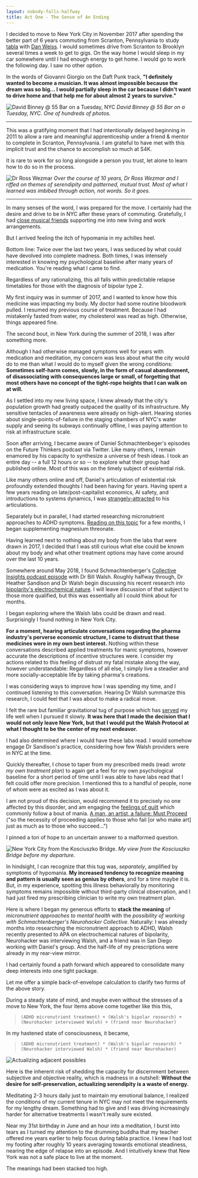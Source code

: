 ```yaml
---
layout: nobody-falls-halfway
title: Act One - The Sense of An Ending
---
```


I decided to move to New York City in November 2017 after spending the better part of 6 years commuting from Scranton, Pennsylvania to study [tabla](/tabla) with [Dan Weiss](http://www.danweiss.net). I would sometimes drive from Scranton to Brooklyn several times a week to get to gigs. On the way home I would sleep in my car somewhere until I had enough energy to get home. I would go to work the following day. I saw no other option.

In the words of Giovanni Giorgio on the Daft Punk track, **"I definitely wanted to become a musician. It was almost impossible because the dream was so big... I would partially sleep in the car
because I didn't want to drive home and that help me for about almost 2 years to survive."**

![David Binney @ 55 Bar on a Tuesday, NYC](/assets/binney.png)
*David Binney @ 55 Bar on a Tuesday, NYC. One of hundreds of photos.* 

___

This was a gratifying moment that I had intentionally delayed beginning in 2011 to allow a rare and meaningful apprenticeship under a friend & mentor to complete in Scranton, Pennsylvania. I am grateful to have met with this implicit trust and the chance to accomplish so much at S4K. 

It is rare to work for so long alongside a person you trust, let alone to learn how to do so in the process. 

![Dr Ross Wezmar](/assets/ross.png)
_Over the course of 10 years, Dr Ross Wezmar and I riffed on themes of serendipity and patterned, mutual trust. Most of what I learned was imbibed through action, not words. So it goes._

___

In many senses of the word, I was prepared for the move. I certainly had the desire and drive to be in NYC after these years of commuting. Gratefully, I had [close musical friends](http://www.samarthnagarkar.com) supporting me into new living and work arrangements. 

But I arrived feeling the itch of hypomania in my achilles heel.

Bottom line: Twice over the last two years, I was seduced by what could have devolved into complete madness. Both times, I was intensely interested in knowing my psychological baseline after many years of medication. You're reading what I came to find.

Regardless of any rationalizing, this all falls within predictable relapse timetables for those with the diagnosis of bipolar type 2. 

My first inquiry was in summer of 2017, and I wanted to know how this medicine was impacting my body. My doctor had some routine bloodwork pulled. I resumed my previous course of treatment. Because I had mistakenly fasted from water, my cholesterol was read as high. Otherwise, things appeared fine.

The second bout, in New York during the summer of 2018, I was after something more.

Although I had otherwise managed symptoms well for years with medication and meditation, my concern was less about what the city would do to me than what I would do to myself given the wrong conditions: **Sometimes self-harm comes, slowly, in the form of casual abandonment, of disassociating with consequences large or small, of forgetting that most others have no concept of the tight-rope heights that I can walk on at will.**

As I settled into my new living space, I knew already that the city's population growth had greatly outpaced the quality of its infrastructure. My sensitive tentacles of awareness were already on high-alert. Hearing stories about single-points-of-failure in the staging chambers of NYC's water supply and seeing its subways continually offline, I was paying attention to risk at infrastructure scale.

Soon after arriving, I became aware of Daniel Schmachtenbeger's episodes on the Future Thinkers podcast via Twitter. Like many others, I remain enamored by his capacity to synthesize a universe of fresh ideas. I took an entire day -- a full 12 hours or so -- to explore what their group had published online. Most of this was on the timely subject of existential risk.

Like many others online and off, Daniel's articulation of existential risk profoundly extended thoughts I had been having for years. Having spent a few years reading on late/post-capitalist economics, AI safety, and introductions to systems dynamics, I was [strangely-attracted](https://en.wikipedia.org/wiki/Attractor#Strange_attractor) to his articulations.

Separately but in parallel, I had started researching micronutrient approaches to ADHD symptoms. [Reading on this topic](http://a.co/d/6IFBIF4) for a few months, I began supplementing magnesium threonate.

Having learned next to nothing about my body from the labs that were drawn in 2017, I decided that I was still curious what else could be known about my body and what other treatment options may have come around over the last 10 years. 

Somewhere around May 2018, I found Schmachtenberger's [Collective Insights podcast episode](https://neurohacker.com/how-nutrient-based-psychiatry-is-revolutionizing-mental-health-with-dr-bill-walsh) with Dr Bill Walsh. Roughly halfway through, Dr Heather Sandison and Dr Walsh begin discussing his recent research into [bipolarity's electrochemical nature](http://www.ibpf.org/advanced-nutrient-therapies-bipolar-disorders-dr-william-walsh). I will leave discussion of that subject to those more qualified, but this was essentially all I could think about for months.

I began exploring where the Walsh labs could be drawn and read. Surprisingly I found nothing in New York City.

**For a moment, hearing articulate conversations regarding the pharma industry's perverse economic structure, I came to distrust that these medicines were in my own best interest.** Nothing within these conversations described applied treatments for manic symptoms, however accurate the descriptions of incentive structures were. I consider my actions related to this feeling of distrust my fatal mistake along the way, however understandable: Regardless of all else, I simply live a steadier and more socially-acceptable life by taking pharma's creations.

I was considering ways to improve how I was spending my time, and I continued listening to this conversation. Hearing Dr Walsh summarize this research, I could feel that I was about to make a radical move. 

I felt the rare but familiar gravitational tug of purpose which has [served](/tabla) my life well when I pursued it slowly. **It was here that I made the decision that I would not only leave New York, but that I would put the Walsh Protocol at what I thought to be the center of my next endeavor.**

I had also determined where I would have these labs read. I would somehow engage Dr Sandison's practice, considering how few Walsh providers were in NYC at the time.

Quickly thereafter, I chose to taper from my prescribed meds (read: *wrote my own treatment plan*) to again get a feel for my own psychological baseline for a short period of time until I was able to have labs read that I felt could offer more precision. I mentioned this to a handful of people, none of whom were as excited as I was about it.

I am not proud of this decision, would recommend it to precisely no one affected by this disorder, and am engaging the [feelings of guilt](https://www.theguardian.com/books/2013/apr/26/human-touch-in-bipolar-times) which commonly follow a bout of mania. [A man, an artist, a failure: Must Proceed](http://www.graceguts.com/essays/the-tiny-room-the-jottings-of-e-e-cummings) ("so the necessity of proceeding applies to those who fail [or who make art] just as much as to those who succeed...")

I pinned a ton of hope to an uncertain answer to a malformed question.

![New York City from the Kosciuszko Bridge.](/assets/nyc.png)
_My view from the Kosciuszko Bridge before my departure._

In hindsight, I can recognize that this tug was, *separately*, amplified by symptoms of hypomania. **My increased tendency to recognize meaning and pattern is usually seen as genius by others**, and for a time maybe it is. But, in my experience, spotting this illness behaviorally by monitoring symptoms remains impossible without third-party clinical observation, and I had just fired my prescribing clinician to write my own treatment plan.

Here is where I began my generous efforts to **stack the meaning** of *micronutrient approaches to mental health* with the *possibility of working with Schmachtenberger's Neurohacker Collective*. Naturally: I was already months into researching the micronutrient approach to ADHD, Walsh recently presented to APA on electrochemical natures of bipolarity, Neurohacker was interviewing Walsh, and a friend was in San Diego working with Daniel's group. And the half-life of my prescriptions were already in my rear-view mirror.

I had certainly found a path forward which appeared to consolidate many deep interests into one tight package. 

Let me offer a simple back-of-envelope calculation to clarify two forms of the above story. 

During a steady state of mind, and maybe even without the stresses of a move to New York, the four items above come together like this this,

> `(ADHD micronutrient treatment) + (Walsh's bipolar research) +  (Neurohacker interviewed Walsh) + (friend near Neurohacker)`

In my hastened state of consciousness, it became,

> `(ADHD micronutrient treatment) * (Walsh's bipolar research) * (Neurohacker interviewed Walsh) * (friend near Neurohacker)`

![Actualizing adjacent possibles](/assets/possibles.jpg)

Here is the inherent risk of shedding the capacity for discernment between subjective and objective reality, which is madness in a nutshell: **Without the desire for self-preservation, actualizing serendipity is a waste of energy.** 

Meditating 2-3 hours daily just to maintain my emotional balance, I realized the conditions of my current tenure in NYC may not meet the requirements for my lengthy dream. Something had to give and I was driving increasingly harder for alternative treatments I wasn't really sure existed.

Near my 31st birthday in June and an hour into a meditation, I burst into tears as I turned my attention to the drumming buddha that my teacher  offered me years earlier to help focus during tabla practice. I knew I had lost my footing after roughly 10 years averaging towards emotional steadiness, nearing the edge of relapse into an episode. And I intuitively knew that New York was not a safe place to live at the moment.

The meanings had been stacked too high.